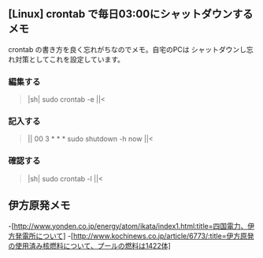 ## [Linux] crontab で毎日03:00にシャットダウンするメモ

crontab の書き方を良く忘れがちなのでメモ。自宅のPCは シャットダウンし忘れ対策としてこれを設定しています。


### 編集する

>|sh|
sudo crontab -e
||<


### 記入する

>||
00 3 * * * sudo shutdown -h now
||<


### 確認する

>|sh|
sudo crontab -l
||<


## 伊方原発メモ

-[http://www.yonden.co.jp/energy/atom/ikata/index1.html:title=四国電力、伊方発電所について]
-[http://www.kochinews.co.jp/article/6773/:title=伊方原発の使用済み核燃料について、プールの燃料は1422体]

